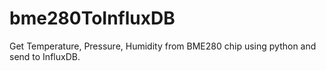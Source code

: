 # bme280ToInfluxDB
Get Temperature, Pressure, Humidity from BME280 chip using python and send to InfluxDB. 
